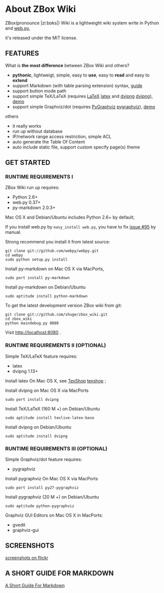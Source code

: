 # About ZBox Wiki

ZBox(pronounce |ziːbɒks|) Wiki is a lightweight wiki system write in Python and [web.py](http://webpy.org/),


it's released under the MIT license.

## FEATURES

What is **the most difference** between ZBox Wiki and others?

 * **pythonic**, lightweigt, simple, easy to **use**, easy to **read** and easy to **extend**
 * support Markdown (with table parsing extension) syntax, [guide](markdown-in-zboxwiki)
 * support button mode path
 * support simple TeX/LaTeX (requires [LaTeX] [latex] and [dvipng] [dvipng]), [demo](tex-in-zboxwiki)
 * support simple Graphviz/dot (requires [PyGraphviz] [pygraphviz]), [demo](dot-in-zboxwiki)

others

 * it really works
 * run up without database
 * IP/network range access restriction, simple ACL
 * auto generate the Table Of Content
 * auto include static file, support custom specify page(s) theme


## GET STARTED

### RUNTIME REQUIREMENTS I

ZBox Wiki run up requires:

 - Python 2.6+
 - web.py 0.37+
 - py-markdown 2.0.3+


Mac OS X and Debian/Ubuntu includes Python 2.6+ by default;


If you install web.py by `easy_install web.py`,
you have to fix [issue #95](https://github.com/webpy/webpy/issues/95) by manual.

Strong recommend you install it from latest source:

    git clone git://github.com/webpy/webpy.git
    cd webpy
    sudo python setup.py install


Install py-markdown on Mac OS X via MacPorts,

    sudo port install py-markdown

Install py-markdown on Debian/Ubuntu

    sudo aptitude install python-markdown


To get the latest development version ZBox wiki from git:

    git clone git://github.com/shuge/zbox_wiki.git
    cd zbox_wiki
    python maindebug.py 8080

Visit [http://localhost:8080](http://localhost:8080) .


### RUNTIME REQUIREMENTS II (OPTIONAL)

Simple TeX/LaTeX feature requires:

 - latex
 - dvipng 1.13+


Install latex On Mac OS X, see [TexShop] [texshop] ;

Install dvipng on Mac OS X via MacPorts

    sudo port install dvipng


Install TeX/LaTeX (160 M +) on Debian/Ubuntu

    sudo aptitude install texlive-latex-base

Install dvipng on Debian/Ubuntu

    sudo aptitude install dvipng


### RUNTIME REQUIREMENTS III (OPTIONAL)

Simple Graphviz/dot feature requires:

 - pygraphviz


Install pygraphviz On Mac OS X via MacPorts

    sudo port install py27-pygraphviz


Install pygraphviz (20 M +) on Debian/Ubuntu

    sudo aptitude python-pygraphviz


Graphviz GUI Editors on Mac OS X in MacPorts:

 * gvedit
 * graphviz-gui



## SCREENSHOTS

[screenshots on flickr](http://www.flickr.com/photos/71317153@N06/6445429383/in/set-72157628256603985/)



## A SHORT GUIDE FOR MARKDOWN


[A Short Guide For Markdown](markdown-in-zboxwiki)





[macports]: http://www.macports.org/install.php

[latex]: http://www.tug.org/texlive
[texlive]: http://www.tug.org/texlive
[texshop]: http://pages.uoregon.edu/koch/texshop

[dvipng]: http://savannah.nongnu.org/projects/dvipng

[pygraphviz]: http://networkx.lanl.gov/pygraphviz
